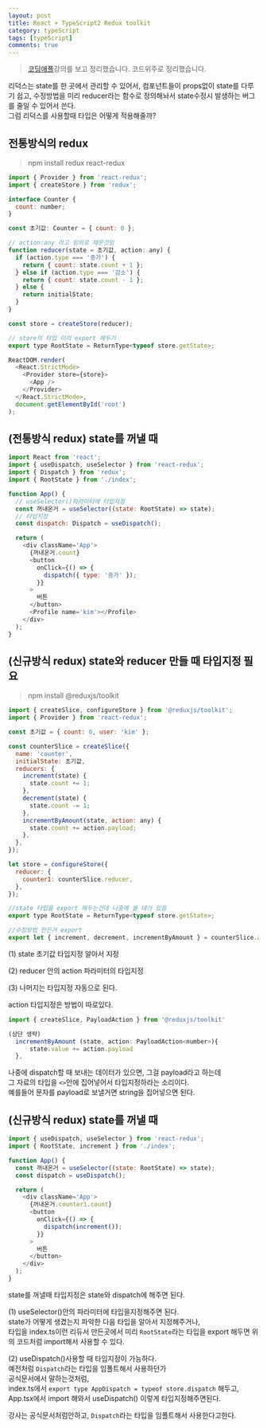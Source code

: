 ```yaml
---
layout: post
title: React + TypeScript2 Redux toolkit
category: typeScript
tags: [typeScript]
comments: true
---
```


> [코딩애플](https://codingapple.com/)강의를 보고 정리했습니다.
> 코드위주로 정리했습니다.

리덕스는 state를 한 곳에서 관리할 수 있어서, 컴포넌트들이 props없이 state를 다루기 쉽고, 수정방법을 미리 reducer라는 함수로 정의해놔서 state수정시 발생하는 버그를 줄일 수 있어서 쓴다.<br/>
그럼 리덕스를 사용할때 타입은 어떻게 적용해줄까?<br/>

## 전통방식의 redux

> npm install redux react-redux

```js
import { Provider } from 'react-redux';
import { createStore } from 'redux';

interface Counter {
  count: number;
}

const 초기값: Counter = { count: 0 };

// action:any 라고 임의로 채운것임
function reducer(state = 초기값, action: any) {
  if (action.type === '증가') {
    return { count: state.count + 1 };
  } else if (action.type === '감소') {
    return { count: state.count - 1 };
  } else {
    return initialState;
  }
}

const store = createStore(reducer);

// store의 타입 미리 export 해두기
export type RootState = ReturnType<typeof store.getState>;

ReactDOM.render(
  <React.StrictMode>
    <Provider store={store}>
      <App />
    </Provider>
  </React.StrictMode>,
  document.getElementById('root')
);
```

## (전통방식 redux) state를 꺼낼 때

```js
import React from 'react';
import { useDispatch, useSelector } from 'react-redux';
import { Dispatch } from 'redux';
import { RootState } from './index';

function App() {
  // useSelector()파라미터에 타입지정
  const 꺼내온거 = useSelector((state: RootState) => state);
  // 타입지정
  const dispatch: Dispatch = useDispatch();

  return (
    <div className='App'>
      {꺼내온거.count}
      <button
        onClick={() => {
          dispatch({ type: '증가' });
        }}
      >
        버튼
      </button>
      <Profile name='kim'></Profile>
    </div>
  );
}
```

## (신규방식 redux) state와 reducer 만들 때 타입지정 필요

> npm install @reduxjs/toolkit

```js
import { createSlice, configureStore } from '@reduxjs/toolkit';
import { Provider } from 'react-redux';

const 초기값 = { count: 0, user: 'kim' };

const counterSlice = createSlice({
  name: 'counter',
  initialState: 초기값,
  reducers: {
    increment(state) {
      state.count += 1;
    },
    decrement(state) {
      state.count -= 1;
    },
    incrementByAmount(state, action: any) {
      state.count += action.payload;
    },
  },
});

let store = configureStore({
  reducer: {
    counter1: counterSlice.reducer,
  },
});

//state 타입을 export 해두는건데 나중에 쓸 데가 있음
export type RootState = ReturnType<typeof store.getState>;

//수정방법 만든거 export
export let { increment, decrement, incrementByAmount } = counterSlice.actions;
```

(1) state 초기값 타입지정 알아서 지정<br/>

(2) reducer 안의 action 파라미터의 타입지정<br/>

(3) 나머지는 타입지정 자동으로 된다.<br/>

action 타입지정은 방법이 따로있다.

```js
import { createSlice, PayloadAction } from '@reduxjs/toolkit'

(상단 생략)
  incrementByAmount (state, action: PayloadAction<number>){
      state.value += action.payload
  },
```

나중에 dispatch할 때 보내는 데이터가 있으면, 그걸 payload라고 하는데<br/>
그 자료의 타입을 `<>`안에 집어넣어서 타입지정하라는 소리이다. <br/>
예를들어 문자를 payload로 보낼거면 string을 집어넣으면 된다.

## (신규방식 redux) state를 꺼낼 때

```js
import { useDispatch, useSelector } from 'react-redux';
import { RootState, increment } from './index';

function App() {
  const 꺼내온거 = useSelector((state: RootState) => state);
  const dispatch = useDispatch();

  return (
    <div className='App'>
      {꺼내온거.counter1.count}
      <button
        onClick={() => {
          dispatch(increment());
        }}
      >
        버튼
      </button>
    </div>
  );
}
```

state를 꺼낼때 타입지정은 state와 dispatch에 해주면 된다.<br/>

(1) useSelector()안의 파라미터에 타입을지정해주면 된다.<br/>
state가 어떻게 생겼는지 파악한 다음 타입을 알아서 지정해주거나,<br/>
타입을 index.ts이런 리듀서 만든곳에서 미리 `RootState`라는 타입을 export 해두면 위의 코드처럼 import해서 사용할 수 있다.<br/>

(2) useDispatch()사용할 때 타입지정이 가능하다.<br/>
예전처럼 `Dispatch`라는 타입을 임폴트해서 사용하던가<br/>
공식문서에서 말하는것처럼, <br/>
index.ts에서 `export type AppDispatch = typeof store.dispatch` 해두고,<br/>
App.tsx에서 import 해와서 useDispatch<AppDispatch>() 이렇게 타입지정해주면된다. <br/>

강사는 공식문서처럼안하고, `Dispatch`라는 타입을 임폴트해서 사용한다고한다.
